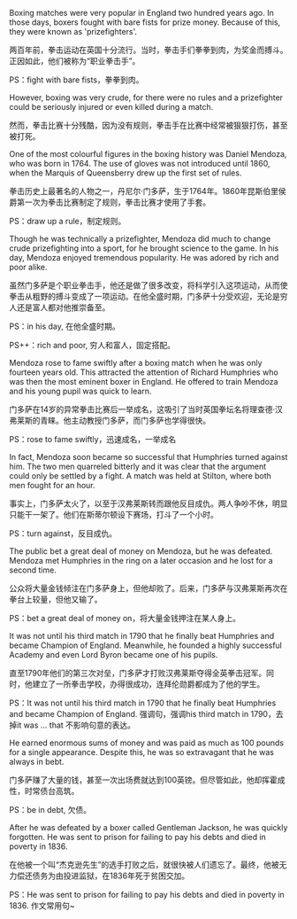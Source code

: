 Boxing matches were very popular in England two hundred years ago. In those days, boxers fought with bare fists for prize money. Because of this, they were known as 'prizefighters'.

两百年前，拳击运动在英国十分流行。当时，拳击手们拳拳到肉，为奖金而搏斗。正因如此，他们被称为“职业拳击手”。

PS：fight with bare fists，拳拳到肉。

However, boxing was very crude, for there were no rules and a prizefighter could be seriously injured or even killed during a match.

然而，拳击比赛十分残酷，因为没有规则，拳击手在比赛中经常被狠狠打伤，甚至被打死。

One of the most colourful figures in the boxing history was Daniel Mendoza, who was born in 1764. The use of gloves was not introduced until 1860, when the Marquis of Queensberry drew up the first set of rules.

拳击历史上最著名的人物之一，丹尼尔·门多萨，生于1764年。1860年昆斯伯里侯爵第一次为拳击比赛制定了规则，拳击比赛才使用了手套。

PS：draw up a rule，制定规则。

Though he was technically a prizefighter, Mendoza did much to change crude prizefighting into a sport, for he brought science to the game. In his day, Mendoza enjoyed tremendous popularity. He was adored by rich and poor alike.

虽然门多萨是个职业拳击手，他还是做了很多改变，将科学引入这项运动，从而使拳击从粗野的搏斗变成了一项运动。在他全盛时期，门多萨十分受欢迎，无论是穷人还是富人都对他推崇备至。

PS：in his day, 在他全盛时期。

PS++：rich and poor, 穷人和富人，固定搭配。

Mendoza rose to fame swiftly after a boxing match when he was only fourteen years old. This attracted the attention of Richard Humphries who was then the most eminent boxer in England. He offered to train Mendoza and his young pupil was quick to learn.

门多萨在14岁的异常拳击比赛后一举成名，这吸引了当时英国拳坛名将理查德·汉弗莱斯的青睐。他主动教授门多萨，而门多萨也学得很快。

PS：rose to fame swiftly，迅速成名，一举成名

In fact, Mendoza soon became so successful that Humphries turned against him. The two men quarreled bitterly and it was clear that the argument could only be settled by a fight. A match was held at Stilton, where both men fought for an hour.

事实上，门多萨太火了，以至于汉弗莱斯转而跟他反目成仇。两人争吵不休，明显只能干一架了。他们在斯蒂尔顿设下赛场，打斗了一个小时。

PS：turn against，反目成仇。

The public bet a great deal of money on Mendoza, but he was defeated. Mendoza met Humphries in the ring on a later occasion and he lost for a second time.

公众将大量金钱倾注在门多萨身上，但他却败了。后来，门多萨与汉弗莱斯再次在拳台上较量，但他又输了。

PS：bet a great deal of money on，将大量金钱押注在某人身上。

It was not until his third match in 1790 that he finally beat Humphries and became Champion of England. Meanwhile, he founded a highly successful Academy and even Lord Byron became one of his pupils.
    
    
  
直至1790年他们的第三次对垒，门多萨才打败汉弗莱斯夺得全英拳击冠军。同时，他建立了一所拳击学校，办得很成功，连拜伦勋爵都成为了他的学生。

PS：It was not until his third match in 1790 that he finally beat Humphries and became Champion of England. 强调句，强调his third match in 1790，去掉it was ... that 不影响句意的表达。

He earned enormous sums of money and was paid as much as 100 pounds for a single appearance. Despite this, he was so extravagant that he was always in bebt.

门多萨赚了大量的钱，甚至一次出场费就达到100英镑。但尽管如此，他却挥霍成性，时常债台高筑。

PS：be in debt, 欠债。



After he was defeated by a boxer called Gentleman Jackson, he was quickly forgotten. He was sent to prison for failing to pay his debts and died in poverty in 1836.

在他被一个叫“杰克逊先生”的选手打败之后，就很快被人们遗忘了。最终，他被无力偿还债务为由投进监狱，在1836年死于贫困交加。

PS：He was sent to prison for failing to pay his debts and died in poverty in 1836. 作文常用句~

